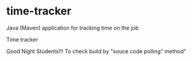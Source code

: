 # time-tracker
Java (Maven) application for tracking time on the job

Time tracker

Good Night Students!!!
To check build by "souce code polling" method"

